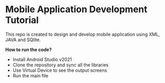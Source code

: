 # Mobile Application Development Tutorial

This repo is created to design and develop mobile application using XML, JAVA and SQlite. 

**How to run the code?**
- Install Android Studio v2021
- Clone the repository and sync all the libraries
- Use Virtual Device to see the output screens 
- Run the main file 

